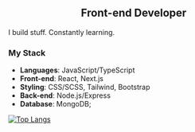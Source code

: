 <h2 align="center">Front-end Developer</h2> 

I build stuff. Constantly learning.

### My Stack
- **Languages**: JavaScript/TypeScript
- **Front-end**:  React, Next.js
- **Styling**:  CSS/SCSS, Tailwind, Bootstrap
- **Back-end**:  Node.js/Express
- **Database**:  MongoDB;

[![Top Langs](https://github-readme-stats.vercel.app/api/top-langs/?username=savvy-itch&layout=compact&theme=dark)](https://github.com/savvy-itch)

